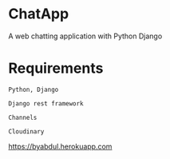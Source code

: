# ChatApp
A web chatting application with Python Django

# Requirements
    Python, Django    

    Django rest framework

    Channels
    
    Cloudinary

    

 https://byabdul.herokuapp.com
